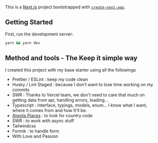 This is a [Next.js](https://nextjs.org/) project bootstrapped with [`create-next-app`](https://github.com/vercel/next.js/tree/canary/packages/create-next-app).

## Getting Started

First, run the development server:

```bash
yarn && yarn dev
```

## Method and tools - The Keep it simple way

I created this project with my base starter using all the followings 

- Prettier / ESLint : keep my code clean
- Husky / Lint Staged : because I don't want to lose time working on my commits
- SWR : Thanks to Vercel team, we don't need to care that much on getting data from api, handling errors, loading...
- Typescript : interface, typings, models, enum... I know what I want, where it comes from and how It'll be.
- [Algolia Places](https://github.com/algolia/places) : to look for country code
- SWR : to work with async stuff
- Tailwindcss
- Formik : to handle form
- With Love and Passion
